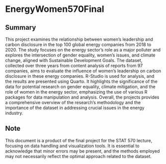 # EnergyWomen570Final

## Summary

This project examines the relationship between women’s leadership and carbon disclosure in the top 100 global energy companies from 2018 to 2020. 
The study focuses on the energy sector’s role as a major polluter and explores the intersection of gender equality, women’s issues, and climate change, aligned with Sustainable Development Goals. 
The dataset, collected over three years from content analysis of reports from 97 companies, aims to evaluate the influence of women’s leadership on carbon disclosure in these energy companies. 
R-Studio is used for analysis, and the results are presented using Quarto. It highlights the significance of the data for potential research on gender equality, climate mitigation, 
and the role of women in the energy sector, emphasizing the use of various R packages for data manipulation and analysis.
Overall, the projects provides a comprehensive overview of the research’s methodology and the importance of the dataset in addressing crucial issues in the energy industry. 

## Note

This document is a product of the final project for the STAT 570 lecture, focusing on data handling and visualization tools. 
It is essential to acknowledge that minor errors may be present, and the methods employed may not necessarily reflect the optimal approach related to the dataset.
